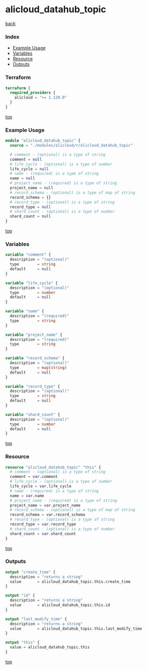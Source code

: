 # alicloud_datahub_topic

[back](../alicloud.md)

### Index

- [Example Usage](#example-usage)
- [Variables](#variables)
- [Resource](#resource)
- [Outputs](#outputs)

### Terraform

```terraform
terraform {
  required_providers {
    alicloud = ">= 1.120.0"
  }
}
```

[top](#index)

### Example Usage

```terraform
module "alicloud_datahub_topic" {
  source = "./modules/alicloud/r/alicloud_datahub_topic"

  # comment - (optional) is a type of string
  comment = null
  # life_cycle - (optional) is a type of number
  life_cycle = null
  # name - (required) is a type of string
  name = null
  # project_name - (required) is a type of string
  project_name = null
  # record_schema - (optional) is a type of map of string
  record_schema = {}
  # record_type - (optional) is a type of string
  record_type = null
  # shard_count - (optional) is a type of number
  shard_count = null
}
```

[top](#index)

### Variables

```terraform
variable "comment" {
  description = "(optional)"
  type        = string
  default     = null
}

variable "life_cycle" {
  description = "(optional)"
  type        = number
  default     = null
}

variable "name" {
  description = "(required)"
  type        = string
}

variable "project_name" {
  description = "(required)"
  type        = string
}

variable "record_schema" {
  description = "(optional)"
  type        = map(string)
  default     = null
}

variable "record_type" {
  description = "(optional)"
  type        = string
  default     = null
}

variable "shard_count" {
  description = "(optional)"
  type        = number
  default     = null
}
```

[top](#index)

### Resource

```terraform
resource "alicloud_datahub_topic" "this" {
  # comment - (optional) is a type of string
  comment = var.comment
  # life_cycle - (optional) is a type of number
  life_cycle = var.life_cycle
  # name - (required) is a type of string
  name = var.name
  # project_name - (required) is a type of string
  project_name = var.project_name
  # record_schema - (optional) is a type of map of string
  record_schema = var.record_schema
  # record_type - (optional) is a type of string
  record_type = var.record_type
  # shard_count - (optional) is a type of number
  shard_count = var.shard_count
}
```

[top](#index)

### Outputs

```terraform
output "create_time" {
  description = "returns a string"
  value       = alicloud_datahub_topic.this.create_time
}

output "id" {
  description = "returns a string"
  value       = alicloud_datahub_topic.this.id
}

output "last_modify_time" {
  description = "returns a string"
  value       = alicloud_datahub_topic.this.last_modify_time
}

output "this" {
  value = alicloud_datahub_topic.this
}
```

[top](#index)